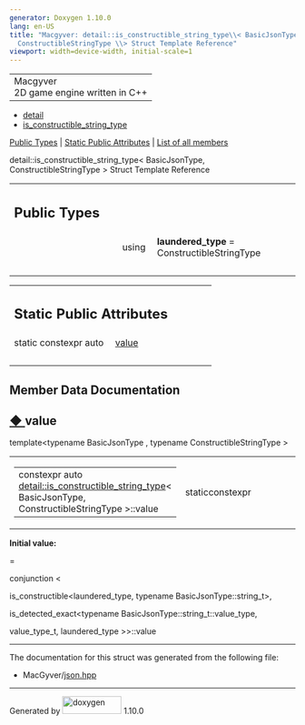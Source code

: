 ```yaml
---
generator: Doxygen 1.10.0
lang: en-US
title: "Macgyver: detail::is_constructible_string_type\\< BasicJsonType,
  ConstructibleStringType \\> Struct Template Reference"
viewport: width=device-width, initial-scale=1
---
```


<div id="top">

<div id="titlearea">

<table data-cellspacing="0" data-cellpadding="0">
<colgroup>
<col style="width: 100%" />
</colgroup>
<tbody>
<tr id="projectrow" class="odd">
<td id="projectalign"><div id="projectname">
Macgyver
</div>
<div id="projectbrief">
2D game engine written in C++
</div></td>
</tr>
</tbody>
</table>

</div>

<div id="main-nav">

</div>

<div id="nav-path" class="navpath">

- <a href="namespacedetail.html" class="el">detail</a>
- <a href="structdetail_1_1is__constructible__string__type.html"
  class="el">is_constructible_string_type</a>

</div>

</div>

<div class="header">

<div class="summary">

[Public Types](#pub-types) \| [Static Public
Attributes](#pub-static-attribs) \| [List of all
members](structdetail_1_1is__constructible__string__type-members.html)

</div>

<div class="headertitle">

<div class="title">

detail::is_constructible_string_type\< BasicJsonType,
ConstructibleStringType \> Struct Template Reference

</div>

</div>

</div>

<div class="contents">

<table class="memberdecls">
<colgroup>
<col style="width: 50%" />
<col style="width: 50%" />
</colgroup>
<tbody>
<tr class="odd heading">
<td colspan="2"><h2 id="public-types" class="groupheader"><span
id="pub-types"></span> Public Types</h2></td>
</tr>
<tr id="r_a100e49fd7347418eb9756dc859f04ec9"
class="even memitem:a100e49fd7347418eb9756dc859f04ec9">
<td class="memItemLeft" style="text-align: right;"
data-valign="top"><span id="a100e49fd7347418eb9756dc859f04ec9"></span>
using </td>
<td class="memItemRight"
data-valign="bottom"><strong>laundered_type</strong> =
ConstructibleStringType</td>
</tr>
<tr class="odd separator:a100e49fd7347418eb9756dc859f04ec9">
<td colspan="2" class="memSeparator"> </td>
</tr>
</tbody>
</table>

<table class="memberdecls">
<colgroup>
<col style="width: 50%" />
<col style="width: 50%" />
</colgroup>
<tbody>
<tr class="odd heading">
<td colspan="2"><h2 id="static-public-attributes"
class="groupheader"><span id="pub-static-attribs"></span> Static Public
Attributes</h2></td>
</tr>
<tr id="r_a3ab988387e9dd3f525b4042a20dcabc0"
class="even memitem:a3ab988387e9dd3f525b4042a20dcabc0">
<td class="memItemLeft" style="text-align: right;"
data-valign="top">static constexpr auto </td>
<td class="memItemRight" data-valign="bottom"><a
href="#a3ab988387e9dd3f525b4042a20dcabc0" class="el">value</a></td>
</tr>
<tr class="odd separator:a3ab988387e9dd3f525b4042a20dcabc0">
<td colspan="2" class="memSeparator"> </td>
</tr>
</tbody>
</table>

## Member Data Documentation

<span id="a3ab988387e9dd3f525b4042a20dcabc0"></span>

## <span class="permalink">[◆ ](#a3ab988387e9dd3f525b4042a20dcabc0)</span>value

<div class="memitem">

<div class="memproto">

<div class="memtemplate">

template\<typename BasicJsonType , typename ConstructibleStringType \>

</div>

<table class="mlabels">
<colgroup>
<col style="width: 50%" />
<col style="width: 50%" />
</colgroup>
<tbody>
<tr class="odd">
<td class="mlabels-left"><table class="memname">
<tbody>
<tr class="odd">
<td class="memname">constexpr auto <a
href="structdetail_1_1is__constructible__string__type.html"
class="el">detail::is_constructible_string_type</a>&lt; BasicJsonType,
ConstructibleStringType &gt;::value</td>
</tr>
</tbody>
</table></td>
<td class="mlabels-right"><span class="mlabels"><span
class="mlabel">static</span><span
class="mlabel">constexpr</span></span></td>
</tr>
</tbody>
</table>

</div>

<div class="memdoc">

**Initial value:**

<div class="fragment">

<div class="line">

=

</div>

<div class="line">

conjunction \<

</div>

<div class="line">

is_constructible\<laundered_type, typename BasicJsonType::string_t\>,

</div>

<div class="line">

is_detected_exact\<<span class="keyword">typename</span>
BasicJsonType::string_t::value_type,

</div>

<div class="line">

value_type_t, laundered_type \>\>::value

</div>

</div>

</div>

</div>

------------------------------------------------------------------------

The documentation for this struct was generated from the following file:

- MacGyver/<a href="json_8hpp_source.html" class="el">json.hpp</a>

</div>

------------------------------------------------------------------------

<span class="small">Generated
by [<img src="doxygen.svg" class="footer" width="104" height="31"
alt="doxygen" />](https://www.doxygen.org/index.html) 1.10.0</span>
